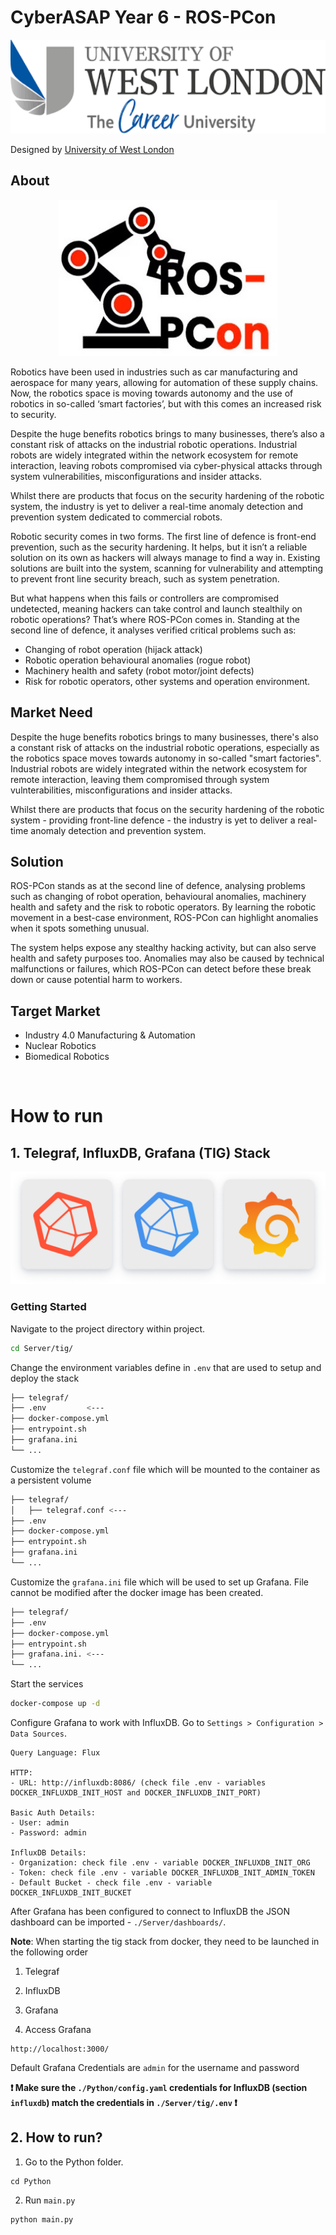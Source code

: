 # CyberASAP Year 6 - ROS-PCon

<p align="center">
  <img width="550" height="150" src="https://github.com/nickninov/CyberASAP-Year-6/blob/main/Images/uwl-logo.png">
</p>

Designed by [University of West London](https://www.uwl.ac.uk/)

## About

<p align="center">
  <img width="350" height="250" src="https://github.com/nickninov/CyberASAP-Year-6/blob/main/Images/ros-pcon-logo.jpg">
</p>

Robotics have been used in industries such as car manufacturing and aerospace for many years, allowing for automation of these supply chains. Now, the robotics space is moving towards autonomy and the use of robotics in so-called ‘smart factories’, but with this comes an increased risk to security.

Despite the huge benefits robotics brings to many businesses, there’s also a constant risk of attacks on the industrial robotic operations. Industrial robots are widely integrated within the network ecosystem for remote interaction, leaving robots compromised via cyber-physical attacks through system vulnerabilities, misconfigurations and insider attacks.

Whilst there are products that focus on the security hardening of the robotic system, the industry is yet to deliver a real-time anomaly detection and prevention system dedicated to commercial robots.

Robotic security comes in two forms. The first line of defence is front-end prevention, such as the security hardening. It helps, but it isn’t a reliable solution on its own as hackers will always manage to find a way in. Existing solutions are built into the system, scanning for vulnerability and attempting to prevent front line security breach, such as system penetration.

But what happens when this fails or controllers are compromised undetected, meaning hackers can take control and launch stealthily on robotic operations? That’s where ROS-PCon comes in. Standing at the second line of defence, it analyses verified critical problems such as:

- Changing of robot operation (hijack attack)
- Robotic operation behavioural anomalies (rogue robot)
- Machinery health and safety (robot motor/joint defects)
- Risk for robotic operators, other systems and operation environment.

## Market Need

Despite the huge benefits robotics brings to many businesses, there's also a constant risk of attacks on the industrial robotic operations, especially as the robotics space moves towards autonomy in so-called "smart factories". Industrial robots are widely integrated within the network ecosystem for remote interaction, leaving them compromised through system vulnterabilities, misconfigurations and insider attacks.

Whilst there are products that focus on the security hardening of the robotic system - providing front-line defence - the industry is yet to deliver a real-time anomaly detection and prevention system.

## Solution

ROS-PCon stands as at the second line of defence, analysing problems such as changing of robot operation, behavioural anomalies, machinery health and safety and the risk to robotic operators. By learning the robotic movement in a best-case environment, ROS-PCon can highlight anomalies when it spots something unusual.

The system helps expose any stealthy hacking activity, but can also serve health and safety purposes too. Anomalies may also be caused by technical malfunctions or failures, which ROS-PCon can detect before these break down or cause potential harm to workers.

## Target Market

- Industry 4.0 Manufacturing & Automation
- Nuclear Robotics
- Biomedical Robotics

<br>

# How to run

## 1. Telegraf, InfluxDB, Grafana (TIG) Stack

![Logo](https://github.com/nickninov/CyberASAP-Year-6/blob/main/Images/tig.png)

### Getting Started

Navigate to the project directory within project.

```bash
cd Server/tig/
```

Change the environment variables define in `.env` that are used to setup and deploy the stack
```bash
├── telegraf/
├── .env         <---
├── docker-compose.yml
├── entrypoint.sh
├── grafana.ini
└── ...
```

Customize the `telegraf.conf` file which will be mounted to the container as a persistent volume

```bash
├── telegraf/
│   ├── telegraf.conf <---
├── .env
├── docker-compose.yml
├── entrypoint.sh
├── grafana.ini
└── ...
```

Customize the `grafana.ini` file which will be used to set up Grafana. File cannot be modified after the docker image has been created.
```bash
├── telegraf/
├── .env         
├── docker-compose.yml
├── entrypoint.sh
├── grafana.ini. <---
└── ...
```

Start the services
```bash
docker-compose up -d
```

Configure Grafana to work with InfluxDB. Go to `Settings > Configuration > Data Sources`.
```
Query Language: Flux

HTTP:
- URL: http://influxdb:8086/ (check file .env - variables DOCKER_INFLUXDB_INIT_HOST and DOCKER_INFLUXDB_INIT_PORT)

Basic Auth Details:
- User: admin
- Password: admin

InfluxDB Details:
- Organization: check file .env - variable DOCKER_INFLUXDB_INIT_ORG
- Token: check file .env - variable DOCKER_INFLUXDB_INIT_ADMIN_TOKEN
- Default Bucket - check file .env - variable DOCKER_INFLUXDB_INIT_BUCKET
```

After Grafana has been configured to connect to InfluxDB the JSON dashboard can be imported - `./Server/dashboards/`.

**Note**: When starting the tig stack from docker, they need to be launched in the following order
1. Telegraf
2. InfluxDB
3. Grafana

4. Access Grafana
```
http://localhost:3000/
``` 

Default Grafana Credentials are `admin` for the username and password

**❗️ Make sure the `./Python/config.yaml` credentials for InfluxDB (section `influxdb`) match the credentials in `./Server/tig/.env` ❗️**

## 2. How to run?

1. Go to the Python folder.
```
cd Python
```

2. Run `main.py`
```
python main.py
```

